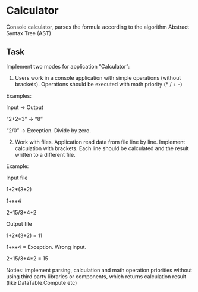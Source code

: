 # Calculator

Console calculator, parses the formula according to the algorithm Abstract Syntax Tree (AST) 

## Task

Implement two modes for application “Calculator”:

1) Users work in a console application with simple operations (without brackets). Operations should be executed with math priority (* / + -)


Examples:

Input -> Output

“2+2*3” -> “8”

“2/0” -> Exception. Divide by zero.


2) Work with files. Application read data from file line by line. Implement calculation with brackets. Each line should be calculated and the result written to a different file.


Example:

Input file 

1+2*(3+2)

1+x+4

2+15/3+4*2


Output file

1+2*(3+2) = 11

1+x+4 = Exception. Wrong input.

2+15/3+4*2 = 15


Noties: implement parsing, calculation and math operation priorities without using third party libraries or components, which returns calculation result (like DataTable.Compute etc)